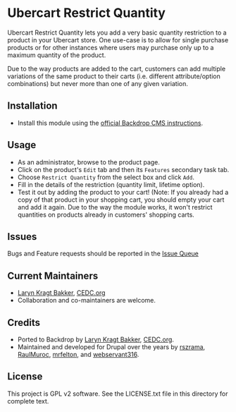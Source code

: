 # Ubercart Restrict Quantity

Ubercart Restrict Quantity lets you add a very basic quantity restriction to a
product in your Ubercart store. One use-case is to allow for single purchase
products or for other instances where users may purchase only up to a maximum
quantity of the product.

Due to the way products are added to the cart, customers can add multiple
variations of the same product to their carts (i.e. different attribute/option
combinations) but never more than one of any given variation.

## Installation

 - Install this module using the [official Backdrop CMS instructions](https://backdropcms.org/guide/modules).

## Usage

 - As an administrator, browse to the product page.
 - Click on the product's `Edit` tab and then its `Features` secondary task tab.
 - Choose `Restrict Quantity` from the select box and click `Add`.
 - Fill in the details of the restriction (quantity limit, lifetime option).
 - Test it out by adding the product to your cart! (Note: If you already had a
   copy of that product in your shopping cart, you should empty your cart and
   add it again. Due to the way the module works, it won't restrict quantities
   on products already in customers' shopping carts.

## Issues

Bugs and Feature requests should be reported in the [Issue Queue](https://github.com/backdrop-contrib/uc_restrict_qty/issues)

## Current Maintainers

 - [Laryn Kragt Bakker](https://github.com/laryn), [CEDC.org](https://CEDC.org)
 - Collaboration and co-maintainers are welcome.

## Credits

- Ported to Backdrop by [Laryn Kragt Bakker](https://github.com/laryn), [CEDC.org](https://CEDC.org).
- Maintained and developed for Drupal over the years by
  [rszrama](https://www.drupal.org/u/rszrama),
  [RaulMuroc](https://www.drupal.org/u/RaulMuroc),
  [mrfelton](https://www.drupal.org/u/mrfelton), and
  [webservant316](https://www.drupal.org/u/webservant316).

## License

This project is GPL v2 software. See the LICENSE.txt file in this directory for
complete text.
